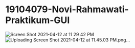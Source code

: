 # 19104079-Novi-Rahmawati-Praktikum-GUI
![Screen Shot 2021-04-12 at 11 29 42 PM](https://user-images.githubusercontent.com/53295072/114430593-cb45cf80-9be8-11eb-8a80-b8850c98f909.png)
![Uploading Screen Shot 2021-04-12 at 11.45.03 PM.png…]()
